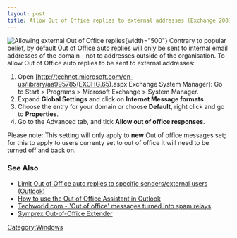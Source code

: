```yaml
---
layout: post 
title: Allow Out of Office replies to external addresses (Exchange 2003)
---
```


![Allowing external Out of Office
replies](AllowOOOExternal.JPG "fig:Allowing external Out of Office replies"){width="500"}
Contrary to popular belief, by default Out of Office auto replies will
only be sent to internal email addresses of the domain - not to
addresses outside of the organisation. To allow Out of Office auto
replies to be sent to external addresses:

1.  Open
    \[<http://technet.microsoft.com/en-us/library/aa995785(EXCHG.65>).aspx
    Exchange System Manager\]: Go to Start \> Programs \> Microsoft
    Exchange \> System Manager.
2.  Expand **Global Settings** and click on **Internet Message formats**
3.  Choose the entry for your domain or choose **Default**, right click
    and go to **Properties**.
4.  Go to the Advanced tab, and tick **Allow out of office responses**.

Please note: This setting will only apply to **new** Out of office
messages set; for this to apply to users currenty set to out of office
it will need to be turned off and back on.

### See Also

-   [Limit Out of Office auto replies to specific senders/external users
    (Outlook)](Limit_Out_of_Office_auto_replies_to_specific_senders/external_users_(Outlook) "wikilink")
-   [How to use the Out of Office Assistant in
    Outlook](http://support.microsoft.com/kb/290846)
-   [Techworld.com - \'Out of office\' messages turned into spam
    relays](http://www.techworld.com/security/news/index.cfm?newsid=11544)
-   [Symprex Out-of-Office
    Extender](http://www.symprex.com/products/out-of-office-extender/)

[Category:Windows](Category:Windows "wikilink")
